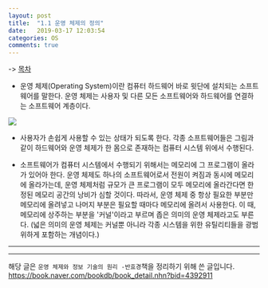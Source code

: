 ```yaml
---
layout: post
title:  "1.1 운영 체제의 정의"
date:   2019-03-17 12:03:54
categories: OS
comments: true
---
```


-> [목차](https://chogyujin.github.io/2019/03/17/%EB%AA%A9%EC%B0%A8/)  


- 운영 체제(Operating System)이란 컴퓨터 하드웨어 바로 윗단에 설치되는 소프트웨어를 말한다. 운영 체제는 사용자 및 다른 모든 소프트웨어와 하드웨어를 연결하는 소프트웨어 계층이다.  

<img src="https://user-images.githubusercontent.com/33562226/54484449-8edd0380-48aa-11e9-8e8f-5076061a55a0.PNG">

- 사용자가 손쉽게 사용할 수 있는 상태가 되도록 한다. 각종 소프트웨어들은 그림과 같이 하드웨어와 운영 체제가 한 몸으로 존재하는 컴퓨터 시스템 위에서 수행된다.

- 소프트웨어가 컴퓨터 시스템에서 수행되기 위해서는 메모리에 그 프로그램이 올라가 있어아 한다. 운영 체제도 하나의 소프트웨어로서 전원이 켜짐과 동시에 메모리에 올라가는데, 운영 체제처럼 규모가 큰 프로그램이 모두 메모리에 올라간다면 한정된 메모리 공간의 낭비가 심할 것이다. 따라서, 운영 체제 중 항상 필요한 부분만 메모리에 올려넣고 나머지 부분은 필요할 때마다 메모리에 올려서 사용한다. 이 때, 메모리에 상주하는 부분을 '커널'이라고 부르며 좁은 의미의 운영 체제라고도 부른다. (넓은 의미의 운영 체제는 커널뿐 아니라 각종 시스템을 위한 유틸리티들을 광범위하게 포함하는 개념이다.)



---  

---  


해당 글은 `운영 체제와 정보 기술의 원리 -반효경`책을 정리하기 위해 쓴 글입니다.  
https://book.naver.com/bookdb/book_detail.nhn?bid=4392911
